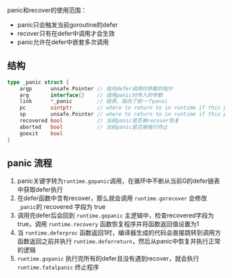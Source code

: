 panic和recover的使用范围：
- panic只会触发当前goroutine的defer
- recover只有在defer中调用才会生效
- panic允许在defer中嵌套多次调用

## 结构
```go
type _panic struct {
	argp      unsafe.Pointer // 指向defer调用时参数的指针
	arg       interface{}    // 调用panic时传入的参数
	link      *_panic        // 链表，指向了前一个panic
	pc        uintptr        // where to return to in runtime if this panic is bypassed
	sp        unsafe.Pointer // where to return to in runtime if this panic is bypassed
	recovered bool           // 当前panic是否被recover恢复
	aborted   bool           // 当前panic是否被强行终止
	goexit    bool
}
```


## panic 流程
1. panic关键字转为`runtime.gopanic`调用，在循环中不断从当前G的defer链表中获取defer执行
2. 在defer函数中含有recover，那么就会调用 `runtime.gorecover` 会修改`_panic`的 recovered 字段为 true
3. 调用完defer后会回到 `runtime.gopanic` 主逻辑中，检查recovered字段为true，调用 `runtime.recovery` 函数恢复程序并将函数返回值设置为1
4. 当 `runtime.deferproc` 函数返回1时，编译器生成的代码会直接跳转到调用方函数返回之前并执行 `runtime.deferreturn`，然后从panic中恢复并执行正常的逻辑
5. `runtime.gopanic` 执行完所有的defer且没有遇到recover，就会执行 `runtime.fatalpanic` 终止程序